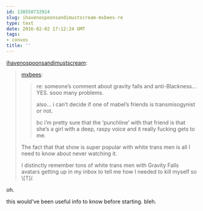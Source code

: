 ```yaml
---
id: 138550732924
slug: ihavenospoonsandimustscream-mxbees-re
type: text
date: 2016-02-02 17:12:24 GMT
tags:
- convos
title: ''
---
```

<p><a class="tumblr_blog" href="http://ihavenospoonsandimustscream.tumblr.com/post/138549821490">ihavenospoonsandimustscream</a>:</p>
<blockquote>
<p><a class="tumblr_blog" href="http://mxbees.tumblr.com/post/138545067334">mxbees</a>:</p>
<blockquote>
<p>re: someone’s comment about gravity falls and anti-Blackness… YES. sooo many problems.</p>

<p>also… i can’t decide if one of mabel’s friends is transmisogynist or not.</p>

<p>bc i’m pretty sure that the ‘punchline’ with that friend is that she’s a girl with a deep, raspy voice and it really fucking gets to me.</p>
</blockquote>
<p>The fact that that show is super popular with white trans men is all I need to know about never watching it.</p>

<p>I distinctly remember tons of white trans men with Gravity Falls avatars getting up in my inbox to tell me how I needed to kill myself so \[T]/.<br></p>
</blockquote>

oh.

this would've been useful info to know before starting. bleh.